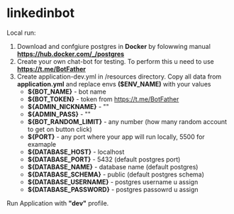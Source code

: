 # linkedinbot

Local run:

1) Download and confgiure postgres in **Docker** by folowwing manual **https://hub.docker.com/_/postgres**
2) Create your own chat-bot for testing. To perform this u need to use **https://t.me/BotFather**
3) Create application-dev.yml in /resources directory. Copy all data from **application.yml** and replace envs **($ENV_NAME)** with your values 
   - **${BOT_NAME}** - bot name
   - **${BOT_TOKEN}** - token from  https://t.me/BotFather
   - **${ADMIN_NICKNAME}** - "" 
   - **${ADMIN_PASS}** - ""
   - **${BOT_RANDOM_LIMIT}** - any number (how many random account to get on button click) 
   - **${PORT}** - any port where your app will run locally, 5500 for examaple 
   - **${DATABASE_HOST}** - localhost
   - **${DATABASE_PORT}** - 5432 (default postgres port)
   - **${DATABASE_NAME}** - database name (default postgres) 
   - **${DATABASE_SCHEMA}** - public (default postgres schema)
   - **${DATABASE_USERNAME}** - postgres username u assign
   - **${DATABASE_PASSWORD}** - postgres passowrd u assign 
   
   
Run Application with **"dev"** profile. 
